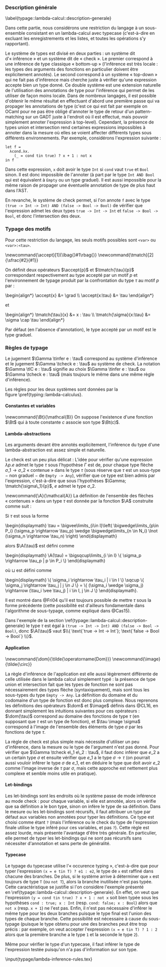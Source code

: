 ### Description générale
\label{typage::lambda-calcul::description-generale}

Dans cette partie, nous considérons une restriction du langage à un
sous-ensemble consistant en un lambda-calcul avec typecase (c'est-à-dire en
excluant les enregistrements et les listes,  et toutes les opérations s'y
rapportant).

Le système de types est divisé en deux parties : un système dit d'« inférence »
et un système dit de « check ».
Le premier correspond à une inférence de type classique « bottom-up »
(l'inférence est très locale : les types des arguments des fonctions en
particulier doivent être explicitement annotés).
Le second correspond à un système « top-down » qui ne fait pas d'inférence mais
cherche juste à vérifier qu'une expression accepte bien un type donné.
Ce double système est une extension naturelle de l'utilisation des annotations
de type pour l'inférence qui permet de les utiliser de façon moins locale. Dans
de nombreux langages, il est possible d'obtenir le même résultat en effectuant
d'abord une première passe qui va propager les annotations de type (c'est ce
qui est fait par exemple on OCaml pour ne pas être obligé d'annoter le type de
retour d'un pattern-matching sur un GADT juste à l'endroit où il est effectué,
mais pouvoir simplement annoter l'expression à top-level). Cependant, la
présence de types union et intersection rend certaines expressions impossibles
à annoter dans la mesure où elles se voient affecter différents types sous
différents environnements.
Par exemple, considérons l'expression suivante :

```
let f =
  λcond.λx.
    (_ = cond tin true) ? x + 1 : not x
in f
```

Dans cette expression, `x` doit avoir le type `Int` si `cond` vaut `true` et
`Bool` sinon.
Il est donc impossible de l'annoter (à part par le type `Int AND Bool` qui est
équivalent à `Empty` ou un type graduel).
Il est aussi impossible pour la même raison de propager une éventuelle
annotation de type de plus haut dans l'AST.

En revanche, le système de check permet, si l'on annote `f` avec le type `(true
-> Int -> Int) AND (false -> Bool -> Bool)` de vérifier que l'expression admet
les deux types `true -> Int -> Int` et `false -> Bool -> Bool`, et donc
l'intersection des deux.

### Typage des motifs

Pour cette restriction du langage, les seuls motifs possibles sont `<var>` ou
`<var>:<tau>`.

\newcommand{\accept}[1]{\lbag{}#1\rbag{}}
\newcommand{\tmatch}[2]{\sfrac{#2}{#1}}

On définit deux opérateurs $\accept{p}$ et $\tmatch{\tau}{p}$ correspondant
respectivement au type accepté par un motif $p$ et l'environnement de typage
produit par la confrontation du type $\tau$ au motif $p$ par :

\begin{align\*}
  \accept{x} &= \grad \\\\
  \accept{x:\tau} &= \tau
\end{align\*}

et

\begin{align\*}
  \tmatch{\tau}{x} &= x : \tau \\\\
  \tmatch{\sigma}{x:\tau} &= \sigma \cap \tau
\end{align\*}

Par défaut (en l'absence d'annotation), le type accepté par un motif est le
type graduel.

### Règles de typage

Le jugement $\Gamma \tinfer e : \tau$ correspond au système d'inférence et le
jugement $\Gamma \tcheck e : \tau$ au système de check.
La notation $\Gamma \tIC e : \tau$ signifie au choix $\Gamma \tinfer e : \tau$
ou $\Gamma \tcheck e : \tau$ (mais toujours le même dans une même règle
d'inférence).

Les règles pour les deux systèmes sont données par la
figure \pref{typing::lambda-calculus}.

#### Constantes et variables

\newcommand{\Bt}{\mathcal{B}}
On suppose l'existence d'une fonction $\Bt$ qui à toute constante $c$ associe
son type $\Bt(c)$.

#### Lambda-abstractions

Les arguments devant être annotés explicitement, l'inférence du type d'une
lambda-abstraction est assez simple et naturelle.

Le check est un peu plus délicat : L'idée pour vérifier qu'une expression
$\lambda p.e$ admet le type $\tau$ sous l'hypothèse $\Gamma$ est de, pour
chaque type flèche $\sigma\_1 \rightarrow \sigma\_2$ « contenue » dans le type
$\tau$ (sous réserve que $\tau$ est un sous-type − non graduel − de `Empty ->
Any`), vérifier que ce type est bien admis par l'expression, c'est-à-dire que
sous l'hypothèses $\Gamma; \tmatch{\sigma\_1}{p}$, $e$ admet le type
$\sigma\_2$.

\newcommand{\A}{\mathcal{A}}
La définition de l'ensemble des flèches « contenues » dans un type $\tau$ est
donnée par la fonction $\A$ construite comme suit :

Si $\tau$ est sous la forme

\begin{displaymath}
  \tau = \bigvee\limits\_{i\in I}\left(
    \bigwedge\limits\_{p\in P\_i} (\sigma\_p \rightarrow \tau\_p)
    \wedge \bigwedge\limits\_{n \in N\_i} \lnot (\sigma\_n \rightarrow \tau\_n)
  \right)
\end{displaymath}

alors $\A(\tau)$ est défini comme

\begin{displaymath}
  \A(\tau) = \bigsqcup\limits\_{i \in I} \\{ \sigma\_p \rightarrow \tau\_p | p \in P\_i \\}
\end{displaymath}

où $\sqcup$ est défini comme


\begin{displaymath}
  \\{ \sigma\_i \rightarrow \tau\_i \| i \in I \\} \sqcup \\{ \sigma\_j \rightarrow \tau\_j \| j \in J \\} =
    \\{ (\sigma\_i \wedge \sigma\_j) \rightarrow (\tau\_i \vee \tau\_j) \| i \in I, j \in J \\}
\end{displaymath}.

Il est montré dans @Fri04 qu'il est toujours possible de mettre $\tau$ sous la
forme précédente (cette possibilité est d'ailleurs fondamentale dans
l'algorithme de sous-typage, comme expliqué dans @Cas15).

Dans l'exemple de la section \ref{typage::lambda-calcul::description-generale}
le type $\tau$ est égal à `(true -> Int -> Int) AND (false -> Bool -> Bool)`,
donc $\A(\tau)$ vaut $\\{ \text{`true -> Int -> Int`}; \text{`false -> Bool ->
Bool`} \\}$.

#### Application

\newcommand{\dom}{\tilde{\operatorname{Dom}}}
\newcommand{\image}{\tilde{\circ}}

La règle d'inférence de l'application est elle aussi légèrement différente de
celle utilisée dans le lambda calcul simplement typé : la présence de type
union et intersection fait que les types de fonction ne sont pas nécessairement
des types flèche (syntaxiquement), mais sont tous les sous-types du type `Empty
-> Any`.
La définition du domaine et du codomaine d'un type de fonction est donc plus
complexe.
Nous reprenons les définitions des opérateurs $\dom$ et $\image$ définis dans
@CL16, en donnant simplement les intuitions suivantes pour ces opérateurs :
$\dom(\tau)$ correspond au domaine des fonctions de type $\tau$ (en supposant
que $\tau$ est un type de fonction), et $\tau \image \sigma$ correspond à
l'image de l'ensemble des éléments de type $\sigma$ par les fonctions de type
$\tau$.

La règle de check est plus simple mais nécessite d'utiliser un peu d'inférence,
dans la mesure ou le type de l'argument n'est pas donné. Pour vérifier que
$\Gamma \tcheck e\_1 e\_2 : \tau$, il faut donc inférer que $e\_2$ a un
certain type $\sigma$ et ensuite vérifier que $e\_1$ a le type $\sigma
\rightarrow \tau$ (on pourrait aussi vouloir inférer le type $\sigma$ de
$e\_1$, et en déduire le type que doit avoir $e\_2$ comme l'image inverse de
$\tau$ par $\sigma$, mais cette approche est nettement plus complexe et semble
moins utile en pratique).

#### Let-bindings

Les let-bindings sont les endroits où le système passe de mode inférence au
mode check : pour chaque variable, si elle est annotée, alors on vérifie que sa
définition a le bon type, sinon on infère le type de sa définition.
Dans le mesure ou les let-bindings sont récursifs, il faut attribuer un type
par défaut aux variables non annotées pour typer les définitions. Ce type est
choisi comme étant `?` (mais l'inférence ou le check du type de l'expression
finale utilise le type inféré pour ces variables, et pas `?`).
Cette règle est assez lourde, mais présente l'avantage d'être très générale. En
particulier, elle permet de typer les let-bindings qui ne sont pas récursifs
sans nécessiter d'annotation et sans perte de généralité.

#### Typecase

Le typage du typecase utilise l'« occurence typing », c'est-à-dire que pour
typer l'expression `(x = e tin T) ? e1 : e2`, le type de `x` est raffiné
dans chacune des branches.
De plus, si le système arrive à déterminer que `x` est toujours de type `T` (ou
`not T`), alors la branche inutilisée n'est pas typée. Cette caractéristique se
justifie si l'on considère l'exemple présenté
en \ref{typage::lambda-calcul::description-generale}. En effet, on veut que
l'expression `(y = cond tin true) ? x + 1 : not x` soit bien typée sous les
hypothèses `cond : true; x : Int` (resp. `cond: false; x : Bool`) alors que
`not x` (resp. `x + 1`) ne l'est pas.
Enfin, il n'est pas nécessaire d'inférer le même type pour les deux branches
puisque le type final est l'union des types de chaque branche. Cette
possibilité est nécessaire à cause du sous-typage (puisque le type obtenu pour
une des branches peut être trop précis : par exemple, on veut accepter
l'expression `(x = e tin T) ? 1 : 2` alors que la première branche a le type
`1` et la seconde le type `2`).

Même pour vérifier le type d'un typecase, il faut inférer le type
de l'expression testée puisqu'on n'a pas d'information sur son type.

\input{typage/lambda-inference-rules.tex}
